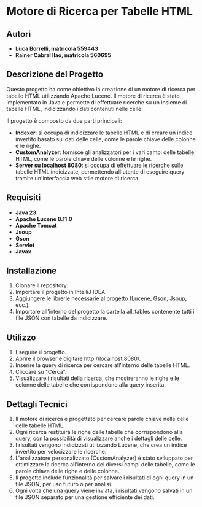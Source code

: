 # Motore di Ricerca per Tabelle HTML

## Autori
- **Luca Borrelli, matricola 559443**
- **Rainer Cabral Ilao, matricola 560695**

## Descrizione del Progetto
Questo progetto ha come obiettivo la creazione di un motore di ricerca per tabelle HTML utilizzando Apache Lucene. Il motore di ricerca è stato implementato in Java e permette di effettuare ricerche su un insieme di tabelle HTML, indicizzando i dati contenuti nelle celle.

Il progetto è composto da due parti principali:
- **Indexer**: si occupa di indicizzare le tabelle HTML e di creare un indice invertito basato sui dati delle celle, come le parole chiave delle colonne e le righe.
- **CustomAnalyzer**: fornisce gli analizzatori per i vari campi delle tabelle HTML, come le parole chiave delle colonne e le righe.
- **Server su localhost 8080**: si occupa di effettuare le ricerche sulle tabelle HTML indicizzate, permettendo all'utente di eseguire query tramite un'interfaccia web stile motore di ricerca.

## Requisiti
- **Java 23**
- **Apache Lucene 8.11.0**
- **Apache Tomcat**
- **Jsoup**
- **Gson**
- **Servlet**
- **Javax**

## Installazione
1. Clonare il repository:
2. Importare il progetto in IntelliJ IDEA.
3. Aggiungere le librerie necessarie al progetto (Lucene, Gson, Jsoup, ecc.).
4. Importare all'interno del progetto la cartella all_tables contenente tutti i file JSON con tabelle da indicizzare.

## Utilizzo
1. Eseguire il progetto.
2. Aprire il browser e digitare http://localhost:8080/.
3. Inserire la query di ricerca per cercare all'interno delle tabelle HTML.
4. Cliccare su "Cerca".
5. Visualizzare i risultati della ricerca, che mostreranno le righe e le colonne delle tabelle che corrispondono alla query inserita.

## Dettagli Tecnici
1. Il motore di ricerca è progettato per cercare parole chiave nelle celle delle tabelle HTML.
2. Ogni ricerca restituirà le righe delle tabelle che corrispondono alla query, con la possibilità di visualizzare anche i dettagli delle celle.
3. I risultati vengono indicizzati utilizzando Lucene, che crea un indice invertito per velocizzare le ricerche.
4. L'analizzatore personalizzato (CustomAnalyzer) è stato sviluppato per ottimizzare la ricerca all'interno dei diversi campi delle tabelle, come le parole chiave delle righe e delle colonne.
5. Il progetto include funzionalità per salvare i risultati di ogni query in un file JSON, per uso futuro o per analisi.
6. Ogni volta che una query viene inviata, i risultati vengono salvati in un file JSON separato per una gestione efficiente dei dati.

